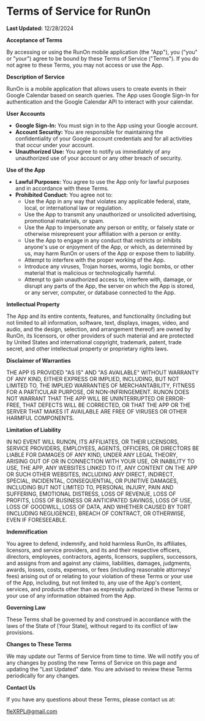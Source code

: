 # Terms of Service for RunOn

**Last Updated:** 12/28/2024

**Acceptance of Terms**

By accessing or using the RunOn mobile application (the "App"), you ("you" or "your") agree to be bound by these Terms of Service ("Terms"). If you do not agree to these Terms, you may not access or use the App.

**Description of Service**

RunOn is a mobile application that allows users to create events in their Google Calendar based on search queries. The App uses Google Sign-In for authentication and the Google Calendar API to interact with your calendar.

**User Accounts**

*   **Google Sign-In:** You must sign in to the App using your Google account.
*   **Account Security:** You are responsible for maintaining the confidentiality of your Google account credentials and for all activities that occur under your account.
*   **Unauthorized Use:** You agree to notify us immediately of any unauthorized use of your account or any other breach of security.

**Use of the App**

*   **Lawful Purposes:** You agree to use the App only for lawful purposes and in accordance with these Terms.
*   **Prohibited Conduct:** You agree not to:
    *   Use the App in any way that violates any applicable federal, state, local, or international law or regulation.
    *   Use the App to transmit any unauthorized or unsolicited advertising, promotional materials, or spam.
    *   Use the App to impersonate any person or entity, or falsely state or otherwise misrepresent your affiliation with a person or entity.
    *   Use the App to engage in any conduct that restricts or inhibits anyone's use or enjoyment of the App, or which, as determined by us, may harm RunOn or users of the App or expose them to liability.
    *   Attempt to interfere with the proper working of the App.
    *   Introduce any viruses, Trojan horses, worms, logic bombs, or other material that is malicious or technologically harmful.
    *   Attempt to gain unauthorized access to, interfere with, damage, or disrupt any parts of the App, the server on which the App is stored, or any server, computer, or database connected to the App.

**Intellectual Property**

The App and its entire contents, features, and functionality (including but not limited to all information, software, text, displays, images, video, and audio, and the design, selection, and arrangement thereof) are owned by RunOn, its licensors, or other providers of such material and are protected by United States and international copyright, trademark, patent, trade secret, and other intellectual property or proprietary rights laws.

**Disclaimer of Warranties**

THE APP IS PROVIDED "AS IS" AND "AS AVAILABLE" WITHOUT WARRANTY OF ANY KIND, EITHER EXPRESS OR IMPLIED, INCLUDING, BUT NOT LIMITED TO, THE IMPLIED WARRANTIES OF MERCHANTABILITY, FITNESS FOR A PARTICULAR PURPOSE, OR NON-INFRINGEMENT. RUNON DOES NOT WARRANT THAT THE APP WILL BE UNINTERRUPTED OR ERROR-FREE, THAT DEFECTS WILL BE CORRECTED, OR THAT THE APP OR THE SERVER THAT MAKES IT AVAILABLE ARE FREE OF VIRUSES OR OTHER HARMFUL COMPONENTS.

**Limitation of Liability**

IN NO EVENT WILL RUNON, ITS AFFILIATES, OR THEIR LICENSORS, SERVICE PROVIDERS, EMPLOYEES, AGENTS, OFFICERS, OR DIRECTORS BE LIABLE FOR DAMAGES OF ANY KIND, UNDER ANY LEGAL THEORY, ARISING OUT OF OR IN CONNECTION WITH YOUR USE, OR INABILITY TO USE, THE APP, ANY WEBSITES LINKED TO IT, ANY CONTENT ON THE APP OR SUCH OTHER WEBSITES, INCLUDING ANY DIRECT, INDIRECT, SPECIAL, INCIDENTAL, CONSEQUENTIAL, OR PUNITIVE DAMAGES, INCLUDING BUT NOT LIMITED TO, PERSONAL INJURY, PAIN AND SUFFERING, EMOTIONAL DISTRESS, LOSS OF REVENUE, LOSS OF PROFITS, LOSS OF BUSINESS OR ANTICIPATED SAVINGS, LOSS OF USE, LOSS OF GOODWILL, LOSS OF DATA, AND WHETHER CAUSED BY TORT (INCLUDING NEGLIGENCE), BREACH OF CONTRACT, OR OTHERWISE, EVEN IF FORESEEABLE.

**Indemnification**

You agree to defend, indemnify, and hold harmless RunOn, its affiliates, licensors, and service providers, and its and their respective officers, directors, employees, contractors, agents, licensors, suppliers, successors, and assigns from and against any claims, liabilities, damages, judgments, awards, losses, costs, expenses, or fees (including reasonable attorneys' fees) arising out of or relating to your violation of these Terms or your use of the App, including, but not limited to, any use of the App's content, services, and products other than as expressly authorized in these Terms or your use of any information obtained from the App.

**Governing Law**

These Terms shall be governed by and construed in accordance with the laws of the State of [Your State], without regard to its conflict of law provisions.

**Changes to These Terms**

We may update our Terms of Service from time to time. We will notify you of any changes by posting the new Terms of Service on this page and updating the "Last Updated" date. You are advised to review these Terms periodically for any changes.

**Contact Us**

If you have any questions about these Terms, please contact us at:

fleXRPL@gmail.com
